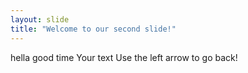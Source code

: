 ```yaml
---
layout: slide
title: "Welcome to our second slide!"
---
```

hella good time
Your text
Use the left arrow to go back!
